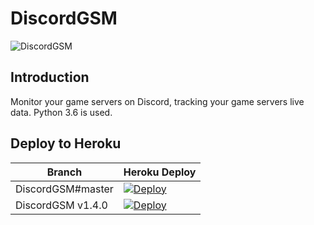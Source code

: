 # DiscordGSM
![DiscordGSM](https://github.com/BITFOR/DiscordGSM/blob/master/images/bitfor-dgsm.png?raw=true)

## Introduction
Monitor your game servers on Discord, tracking your game servers live data. Python 3.6 is used.

## Deploy to Heroku
| Branch | Heroku Deploy  |
| ------ | -------------- |
| DiscordGSM#master | [![Deploy](https://www.herokucdn.com/deploy/button.svg)](https://heroku.com/deploy?template=https://github.com/BITFOR/DiscordGSM/tree/master)
| DiscordGSM v1.4.0 | [![Deploy](https://www.herokucdn.com/deploy/button.svg)](https://heroku.com/deploy?template=https://github.com/BITFOR/DiscordGSM/tree/v1.4.0)
